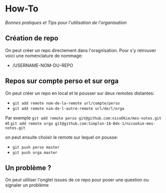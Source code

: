 # How-To

*Bonnes pratiques et Tips pour l'utilisation de l'organisation*

## Création de repo

On peut créer un repo directement dans l'oragnisation. Pour s'y retrouver voici une nomenclature de nommage:

- /USERNAME-NOM-DU-REPO

## Repos sur compte perso et sur orga

On peut créer un repo en local et le pousser sur deux remotes distantes:

- `git add remote nom-de-la-remote url/compte/perso`
- `git add remote nim-de-l-autre-remote url/de/l/orga`

Par exemple `git add remote perso git@github.com:nicoOkie/mes-notes.git`
et `git add remote orga git@github.com:Simplon-IA-Bdx-1/nicookie-mes-notes.git`

on peut ensuite choisir le remote sur lequel on pousse:

- `git push perso master`
- `git push orga master`

## Un problème ?

On peut utiliser l'onglet issues de ce repo pour poser une question ou signaler un problème
